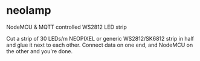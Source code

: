 # neolamp
NodeMCU &amp; MQTT controlled WS2812 LED strip

Cut a strip of 30 LEDs/m NEOPIXEL or generic WS2812/SK6812 strip in half and glue it next to each other. Connect data on one end, and NodeMCU on the other and you're done.

